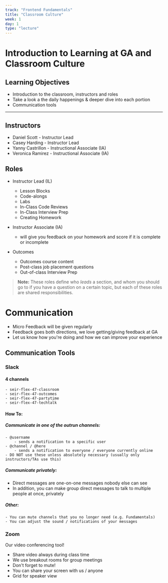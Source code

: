 ```yaml
---
track: "Frontend Fundamentals"
title: "Classroom Culture"
week: 1
day: 1
type: "lecture"
---
```



# Introduction to Learning at GA and Classroom Culture

## Learning Objectives

- Introduction to the classroom, instructors and roles
- Take a look a the daily happenings & deeper dive into each portion
- Communication tools

<hr>

## Instructors

- Daniel Scott - Instructor Lead
- Casey Harding - Instructor Lead
- Yanny Castrillon - Instructional Associate (IA)
- Veronica Ramirez - Instructional Associate (IA)



## Roles

- Instructor Lead (IL)
  - Lesson Blocks
  - Code-alongs
  - Labs
  - In-Class Code Reviews
  - In-Class Interview Prep
  - Creating Homework

- Instructor Associate (IA)
  - will give you feedback on your homework and score if it is complete or incomplete

- Outcomes
  - Outcomes course content
  - Post-class job placement questions
  - Out-of-class Interview Prep

>**Note:** These roles define who *leads* a section, and whom you should go to if you have a question on a certain topic, but each of these roles are shared responsibilities.

# Communication
- Micro Feedback will be given regularly
- Feedback goes both directions, we love getting/giving feedback at GA
- Let us know how you're doing and how we can improve your experience

## Communication Tools

### Slack

#### 4 channels

	- seir-flex-47-classroom
	- seir-flex-47-outcomes
	- seir-flex-47-partytime
	- seir-flex-47-techtalk

#### How To:

##### Communicate in one of the outrun channels:

	- @username
		- sends a notification to a specific user
	- @channel / @here
		- sends a notification to everyone / everyone currently online
    - DO NOT use these unless absolutely necessary (usually only instructors/TAs use this)

##### Communicate privately:

- Direct messages are one-on-one messages nobody else can see
- In addition, you can make group direct messages to talk to multiple people at once, privately

##### Other:

	- You can mute channels that you no longer need (e.g. Fundamentals)
	- You can adjust the sound / notifications of your messages

### Zoom

Our video conferencing tool!

- Share video always during class time
- We use breakout rooms for group meetings
- Don't forget to mute!
- You can share your screen with us / anyone
- Grid for speaker view
